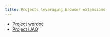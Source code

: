 ```yaml
---
title: Projects leveraging browser extensions
---
```

* [Project wordoc](project-wordoc.md)
* [Project IJAQ](project-ijaq.md)